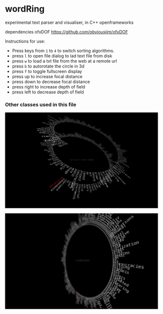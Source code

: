 # wordRing
experimental text parser and visualiser, in C++ openframeworks

dependencies ofxDOF  https://github.com/obviousjim/ofxDOF

Instructions for use:

* Press keys from ```1``` to ```4``` to switch sorting algorithms.
* press ```l``` to open file dialog to lad text file from disk
* press ```w``` to load a txt file from the web at a remote url
* press ```b``` to autorotate the circle in 3d
* press ```f``` to toggle fullscreen display
* press up to increase focal distance
* press down to decrease focal distance
* press right to increase depth of field
* press left to decrease depth of field

### Other classes used in this file

![screenshot](text-spiral.jpg)

![screenshot](wordring.png)
